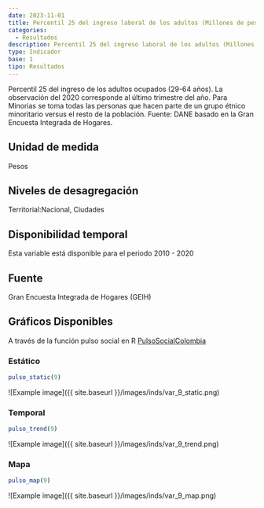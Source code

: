 ```yaml
---
date: 2023-11-01
title: Percentil 25 del ingreso laboral de los adultos (Millones de pesos) (nacional_gen)
categories:
  - Resultados
description: Percentil 25 del ingreso laboral de los adultos (Millones de pesos)
type: Indicador
base: 1
tipo: Resultados
--- 
```


Percentil 25 del ingreso de los adultos ocupados (29-64 años). La observación del 2020 corresponde al último trimestre del año. Para Minorias se toma todas las personas que hacen parte de un grupo étnico minoritario versus el resto de la población.
Fuente: DANE basado en la Gran Encuesta Integrada de Hogares.

## Unidad de medida
Pesos

## Niveles de desagregación
Territorial:Nacional, Ciudades

## Disponibilidad temporal
Esta variable está disponible para el periodo 2010 - 2020

## Fuente
Gran Encuesta Integrada de Hogares (GEIH)

## Gráficos Disponibles

A través de la función pulso social en R [PulsoSocialColombia](https://github.com/pulsosocialcolombia/PulsoSocialColombia)

### Estático

``` R
pulso_static(9)
```

![Example image]({{ site.baseurl }}/images/inds/var_9_static.png)

### Temporal

``` R
pulso_trend(9)
```

![Example image]({{ site.baseurl }}/images/inds/var_9_trend.png)

### Mapa

``` R
pulso_map(9)
```

![Example image]({{ site.baseurl }}/images/inds/var_9_map.png)